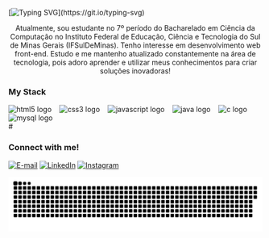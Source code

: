   [![Typing SVG](https://readme-typing-svg.demolab.com?font=Quattrocento&weight=900&size=30&pause=1000&color=55B7E9&random=false&width=435&height=100&lines=Ol%C3%A1%2C+eu+sou+o+Felipe!)](https://git.io/typing-svg)
  <p align="center">Atualmente, sou estudante no 7º período do Bacharelado em Ciência da Computação no Instituto Federal de Educação, Ciência e Tecnologia do Sul de Minas Gerais (IFSulDeMinas).
Tenho interesse em desenvolvimento web front-end.
Estudo e me mantenho atualizado constantemente na área de tecnologia, pois adoro aprender e utilizar meus conhecimentos para criar soluções inovadoras!
<h3 align="left">My Stack</h3>

<div align="left">
  <img src="https://cdn.jsdelivr.net/gh/devicons/devicon/icons/html5/html5-original.svg" height="25" alt="html5 logo"  />
  <img width="8" />
  <img src="https://cdn.jsdelivr.net/gh/devicons/devicon/icons/css3/css3-original.svg" height="25" alt="css3 logo"  />
  <img width="8" />
  <img src="https://cdn.jsdelivr.net/gh/devicons/devicon/icons/javascript/javascript-plain.svg" height="25" alt="javascript logo"  />
  <img width="8" />
  <img src="https://cdn.jsdelivr.net/gh/devicons/devicon/icons/java/java-original.svg" height="25" alt="java logo"  />
  <img width="8" />
  <img src="https://cdn.jsdelivr.net/gh/devicons/devicon/icons/c/c-original.svg" height="25" alt="c logo"  />
  <img width="8" />
  <img src="https://cdn.jsdelivr.net/gh/devicons/devicon/icons/mysql/mysql-original.svg" height="25" alt="mysql logo"  />
</div>
#

<img align="right" alt="" height="190px" src="./src/study.gif">

<h3 align="left">Connect with me!</h3>

[![E-mail](https://img.shields.io/badge/-Email-000?style=for-the-badge&logo=microsoft-outlook&logoColor=36BCF7FF)](reisfelps89@gmail.com)
[![LinkedIn](https://img.shields.io/badge/-LinkedIn-000?style=for-the-badge&logo=linkedin&logoColor=36BCF7FF)](https://www.linkedin.com/in/fe-reis/)
[![Instagram](https://img.shields.io/badge/-Instagram-000?style=for-the-badge&logo=instagram&logoColor=36BCF7FF)](https://www.instagram.com/fe.r3is/)




<picture align="center">
  <source media="(prefers-color-scheme: dark)" srcset="https://raw.githubusercontent.com/FeliipeReis/FeliipeReis/output/github-contribution-grid-snake-dark.svg">
  <source media="(prefers-color-scheme: light)" srcset="https://raw.githubusercontent.com/FeliipeReis/FeliipeReis/output/github-contribution-grid-snake-dark.svg">
  <img align="center" alt="github contribution grid snake animation" src="https://raw.githubusercontent.com/FeliipeReis/FeliipeReis/output/github-contribution-grid-snake.svg">
</picture>
